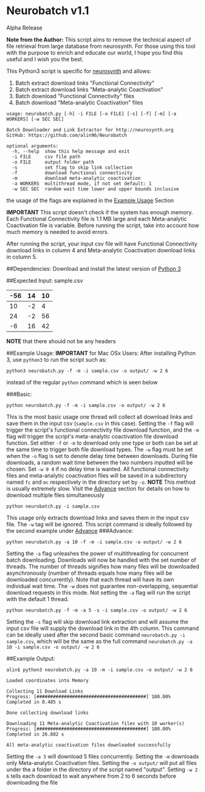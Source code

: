 # Neurobatch v1.1
Alpha Release

**Note from the Author:**
This script aims to remove the technical aspect of file retrieval from large database from neurosynth. For those using this tool with the purpose to enrich and educate our world,  I hope you find this useful and I wish you the best.

This Python3 script is specific for [neurosynth](http://neurosynth.org/) and allows:

1. Batch extract download links "Functional Connectivity"
2. Batch extract download links "Meta-analytic Coactivation"
3. Batch download "Functional Connectivity" files
4. Batch download "Meta-analytic Coactivation" files

````
usage: neurobatch.py [-h] -i FILE [-o FILE] [-s] [-f] [-m] [-a WORKERS] [-w SEC SEC]

Batch Downloader and Link Extractor for http://neurosynth.org
GitHub: https://github.com/alin96/Neurobatch

optional arguments:
  -h, --help  show this help message and exit
  -i FILE     csv file path
  -o FILE     output folder path
  -s          set flag to skip link collection
  -f          download functional connectivity
  -m          download meta-analytic coactivation
  -a WORKERS  multithread mode, if not set default: 1
  -w SEC SEC  random wait time lower and upper bounds inclusive
````
the usage of the flags are explained in the [Example Usage](#example-usage) Section

**IMPORTANT** This script doesn't check if the system has enough memory. Each Functional Connectivity file is 1.1 MB large and each Meta-analytic Coactivation file is variable. Before running the script, take into account how much memory is needed to avoid errors.

After running the script, your input csv file will have Functional Connectivity download links in column 4 and Meta-analytic Coactivation download links in column 5.

##Dependencies:
Download and install the latest version of [Python 3](https://www.python.org/downloads/)

##Expected Input:
sample.csv

 -56 |14  | 10|
--- | --- | ---
10 | -2 | 4
24 | -2 | 56
-6 | 16 | 42

**NOTE** that there should not be any headers

##Example Usage:
**IMPORTANT** for Mac OSx Users:
After installing Python 3, use `python3` to run the script such as:
````
python3 neurobatch.py -f -m -i sample.csv -o output/ -w 2 6
````
instead of the regular `python` command which is seen below

###Basic:
````
python neurobatch.py -f -m -i sample.csv -o output/ -w 2 6
````
This is the most basic usage one thread will collect all download links and save them in the input csv (`sample.csv` in this case). Setting the `-f` flag will trigger the script's functional connectivity file download function, and the `-m` flag will trigger the script's meta-analytic coactivation file download function. Set either `-f` or `-m` to download only one type or both can be set at the same time to trigger both file download types. The `-w` flag must be set when the `-o` flag is set to denote delay time between downloads. During file downloads, a random wait time between the two numbers inputted will be chosen. Set `-w 0 0` if no delay time is wanted. All functional connectivity files and meta-analytic coactivation files will be saved in a subdirectory named `fc` and `mc` respectively in the directory set by `-o`.
**NOTE** This method is usually extremely slow. Visit the [Advance](#advance) section for details on how to download multiple files simultaneously 

````
python neurobatch.py -i sample.csv
````
This usage only extracts download links and saves them in the input csv file. The `-w` tag will be ignored. This script command is ideally followed by the second example under [Advance](#advance)
###Advance:
````
python neurobatch.py -a 10 -f -m -i sample.csv -o output/ -w 2 6
````
Setting the `-a` flag unleashes the power of multithreading for concurrent batch downloading. Downloads will now be handled with the set number of threads. The number of threads signifies how many files will be downloaded asynchronously (number of threads equals how many files will be downloaded concurrently). Note that each thread will have its own individual wait time. The `-w` does not guarantee non-overlapping, sequential download requests in this mode. Not setting the `-a` flag will run the script with the default 1 thread.

````
python neurobatch.py -f -m -a 5 -s -i sample.csv -o output/ -w 2 6
````
Setting the `-s` flag will skip download link extraction and will assume the input csv file will supply the download link in the 4th column. This command can be ideally used after the second basic command `neurobatch.py -i sample.csv`, which will be the same as the full command `neurobatch.py -a 10 -i sample.csv -o output/ -w 2 6`

##Example Output:
````
alin$ python3 neurobatch.py -a 10 -m -i sample.csv -o output/ -w 2 6

Loaded coordinates into Memory

Collecting 11 Download Links
Progress: [########################################] 100.00%
Completed in 0.485 s

Done collecting download links

Downloading 11 Meta-analytic Coactivation files with 10 worker(s)
Progress: [########################################] 100.00%
Completed in 26.882 s

All meta-analytic coactivation files downloaded successfully
````
Setting the `-a 5` will download 5 files concurrently. Setting the `-m` downloads only Meta-analytic Coactivation files. Setting the `-o output/` will put all files under the a folder in the directory of the script named "output". Setting `-w 2 6` tells each download to wait anywhere from 2 to 6 seconds before downloading the file 
